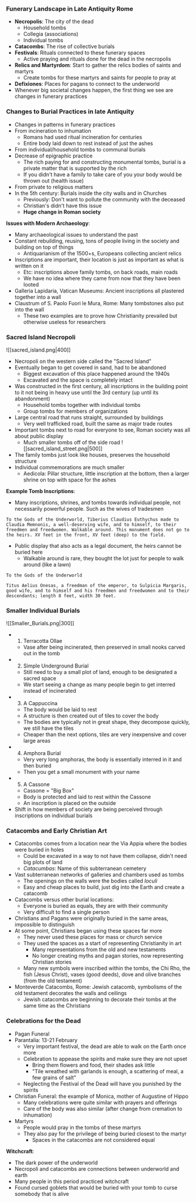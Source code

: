 ### Funerary Landscape in Late Antiquity Rome
 - **Necropolis**: The city of the dead
	 - Household tombs
	 - Collegia (associations)
	 - Individual tombs
 - **Catacombs**: The rise of collective burials
 - **Festivals**: Rituals connected to these funerary spaces
	 - Active praying and rituals done for the dead in the necropolis
 - **Relics and Martyrdom**: Start to gather the relics bodies of saints and martyrs
	 - Create tombs for these martyrs and saints for people to pray at
 - **Defixiones**: Places for pagans to connect to the underworld
 - Whenever big societal changes happen, the first thing we see are changes in funerary practices

### Changes to Burial Practices in late Antiquity
 - Changes in patterns in funerary practices
 - From incineration to inhumation
	 - Romans had used ritual incineration for centuries
	 - Entire body laid down to rest instead of just the ashes
 - From individual/household tombs to communal burials
 - Decrease of epigraphic practice
	 - The rich paying for and constructing monumental tombs, burial is a private matter that is supported by the rich
	 - If you didn't have a family to take care of you your body would be thrown out (health issue)
 - From private to religious matters
 - In the 5th century: Burials inside the city walls and in Churches
	 - Previously: Don't want to pollute the community with the deceased
	 - Christian's didn't have this issue
	 - **Huge change in Roman society**

**Issues with Modern Archaeology**:
 - Many archaeological issues to understand the past
 - Constant rebuilding, reusing, tons of people living in the society and building on top of things
	 - Antiquarianism of the 1500+s, Europeans collecting ancient relics
 - Inscriptions are important, their location is just as important as what is written on it
	 - Etc: inscriptions above family tombs, on back roads, main roads
	 - We have no idea where they came from now that they have been looted
 - Galleria Lapidaria, Vatican Museums: Ancient inscriptions all plastered together into a wall
 - Claustrum of S. Paolo Fuori le Mura, Rome: Many tombstones also put into the wall
	 - These two examples are to prove how Christianity prevailed but otherwise useless for researchers

### Sacred Island Necropoli
![[sacred_island.png|400]]
 - Necropoli on the western side called the "Sacred Island"
 - Eventually began to get covered in sand, had to be abandoned
	 - Biggest excavation of this place happened around the 1940s
	 - Excavated and the space is completely intact
 - Was constructed in the first century, all inscriptions in the building point to it not being in heavy use until the 3rd century (up until its abandonment)
	 - Household tombs together with individual tombs
	 - Group tombs for members of organizations
 - Large central road that runs straight, surrounded by buildings
	 - Very well trafficked road, built the same as major trade routes
 - Important tombs next to road for everyone to see, Roman society was all about public display
	 - Much smaller tombs off of the side road
![[sacred_island_street.png|500]]
 - The family tombs just look like houses, preserves the household structure
 - Individual commemorations are much smaller
	 - Aedicola: Pillar structure, little inscription at the bottom, then a larger shrine on top with space for the ashes

**Example Tomb Inscriptions**:
 - Many inscriptions, shrines, and tombs towards individual people, not necessarily powerful people. Such as the wives of tradesmen
```
To the Gods of the Underworld, Tiberius Claudius Euthychus made to Claudia Memnonis, a well-deserving wife, and to himself, to their freedmen and freedwomen. Walkable around. This monument does not go to the heirs. XV feet in the front, XV feet (deep) to the field.
```
 - Public display that also acts as a legal document, the heirs cannot be buried here
	 - Walkable around is rare, they bought the lot just for people to walk around (like a lawn)
```
To the Gods of the Underworld  

Titus Aelius Onesas, a freedman of the emperor, to Sulpicia Margaris, good wife, and to himself and his freedmen and freedwomen and to their descendants; length 8 feet, width 30 feet.
```

### Smaller Individual Burials
![[Smaller_Burials.png|300]]
 - 1. Terracotta Ollae
	 - Vase after being incinerated, then preserved in small nooks carved out in the tomb
 - 2. Simple Underground Burial
	 - Still need to buy a small plot of land, enough to be designated a sacred space
	 - We start seeing a change as many people begin to get interred instead of incinerated
 - 3. A Cappuccina
	 - The body would be laid to rest
	 - A structure is then created out of tiles to cover the body
	 - The bodies are typically not in great shape, they decompose quickly, we still have the tiles
	 - Cheaper than the next options, tiles are very inexpensive and cover large areas
 - 4. Amphora Burial
	 - Very very long amphoras, the body is essentially interred in it and then buried
	 - Then you get a small monument with your name
 - 5. A Cassone
	 - Cassone = "Big Box"
	 - Body is protected and laid to rest within the Cassone
	 - An inscription is placed on the outside
 - Shift in how members of society are being perceived through inscriptions on individual burials

### Catacombs and Early Christian Art
 - Catacombs comes from a location near the Via Appia where the bodies were buried in holes
	 - Could be excavated in a way to not have them collapse, didn't need big plots of land
	 - *Catacumbas*: Name of this subterranean cemetery
 - Vast subterranean networks of galleries and chambers used as tombs
	 - The openings on the walls were the bodies called *loculi*
	 - Easy and cheap places to build, just dig into the Earth and create a catacomb
 - Catacombs versus other burial locations:
	 - Everyone is buried as equals, they are with their community
	 - Very difficult to find a single person
 - Christians and Pagans were originally buried in the same areas, impossible to distinguish
 - At some point, Christians began using these spaces far more
	 - They never used these places for mass or church service
	 - They used the spaces as a start of representing Christianity in art
		 - Many representations from the old and new testaments
		 - No longer creating myths and pagan stories, now representing Christian stories
	 - Many new symbols were inscribed within the tombs, the Chi Rho, the fish (Jesus Christ), vases (good deeds), dove and olive branches (from the old testament)
 - Monteverde Catacombs, Rome: Jewish catacomb, symbolisms of the old testament decorates the walls and ceilings
	 - Jewish catacombs are beginning to decorate their tombs at the same time as the Christians

### Celebrations for the Dead
 - Pagan Funeral
 - Parantalia: 13-21 February
	 - Very important festival, the dead are able to walk on the Earth once more
	 - Celebration to appease the spirits and make sure they are not upset
		 - Bring them flowers and food, their shades ask little
		 - "Tile wreathed with garlands is enough, a scattering of meal, a few grains of salt"
	 - Neglecting the Festival of the Dead will have you punished by the spirits
 - Christian Funeral: the example of Monica, mother of Augustine of Hippo
	 - Many celebrations were quite similar with prayers and offerings
	 - Care of the body was also similar (after change from cremation to inhumation)
 - Martyrs
	 - People would pray in the tombs of these martyrs
	 - They also pay for the privilege of being buried closest to the martyr
		 - Spaces in the catacombs are not considered equal

**Witchcraft**:
 - The dark power of the underworld
 - Necropoli and catacombs are connections between underworld and earth
 - Many people in this period practiced witchcraft
 - Found cursed goblets that would be buried with your tomb to curse somebody that is alive
